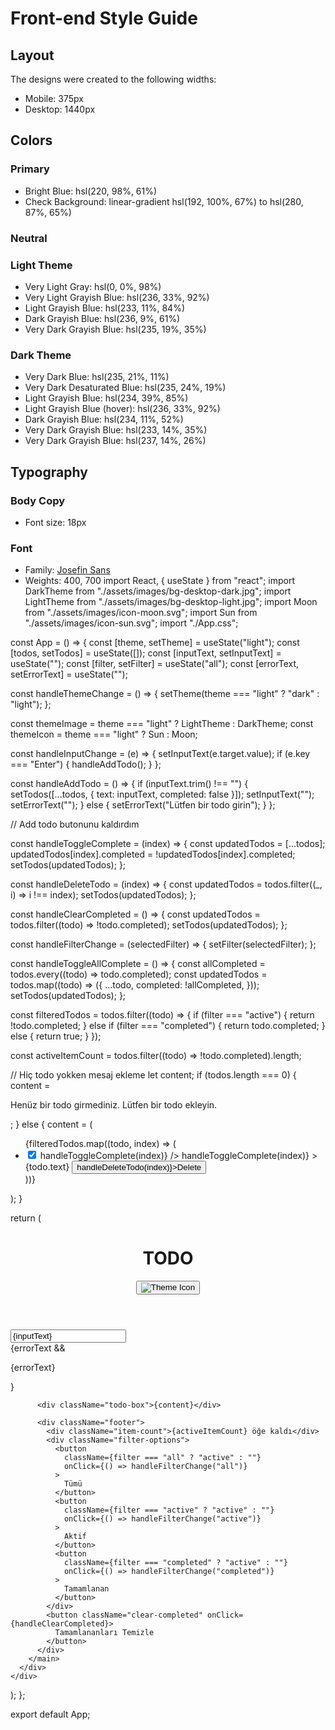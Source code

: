 # Front-end Style Guide

## Layout

The designs were created to the following widths:

- Mobile: 375px
- Desktop: 1440px

## Colors

### Primary

- Bright Blue: hsl(220, 98%, 61%)
- Check Background: linear-gradient hsl(192, 100%, 67%) to hsl(280, 87%, 65%)

### Neutral

### Light Theme

- Very Light Gray: hsl(0, 0%, 98%)
- Very Light Grayish Blue: hsl(236, 33%, 92%)
- Light Grayish Blue: hsl(233, 11%, 84%)
- Dark Grayish Blue: hsl(236, 9%, 61%)
- Very Dark Grayish Blue: hsl(235, 19%, 35%)

### Dark Theme

- Very Dark Blue: hsl(235, 21%, 11%)
- Very Dark Desaturated Blue: hsl(235, 24%, 19%)
- Light Grayish Blue: hsl(234, 39%, 85%)
- Light Grayish Blue (hover): hsl(236, 33%, 92%)
- Dark Grayish Blue: hsl(234, 11%, 52%)
- Very Dark Grayish Blue: hsl(233, 14%, 35%)
- Very Dark Grayish Blue: hsl(237, 14%, 26%)

## Typography

### Body Copy

- Font size: 18px

### Font

- Family: [Josefin Sans](https://fonts.google.com/specimen/Josefin+Sans)
- Weights: 400, 700
  import React, { useState } from "react";
  import DarkTheme from "./assets/images/bg-desktop-dark.jpg";
  import LightTheme from "./assets/images/bg-desktop-light.jpg";
  import Moon from "./assets/images/icon-moon.svg";
  import Sun from "./assets/images/icon-sun.svg";
  import "./App.css";

const App = () => {
const [theme, setTheme] = useState("light");
const [todos, setTodos] = useState([]);
const [inputText, setInputText] = useState("");
const [filter, setFilter] = useState("all");
const [errorText, setErrorText] = useState("");

const handleThemeChange = () => {
setTheme(theme === "light" ? "dark" : "light");
};

const themeImage = theme === "light" ? LightTheme : DarkTheme;
const themeIcon = theme === "light" ? Sun : Moon;

const handleInputChange = (e) => {
setInputText(e.target.value);
if (e.key === "Enter") {
handleAddTodo();
}
};

const handleAddTodo = () => {
if (inputText.trim() !== "") {
setTodos([...todos, { text: inputText, completed: false }]);
setInputText("");
setErrorText("");
} else {
setErrorText("Lütfen bir todo girin");
}
};

// Add todo butonunu kaldırdım

const handleToggleComplete = (index) => {
const updatedTodos = [...todos];
updatedTodos[index].completed = !updatedTodos[index].completed;
setTodos(updatedTodos);
};

const handleDeleteTodo = (index) => {
const updatedTodos = todos.filter((\_, i) => i !== index);
setTodos(updatedTodos);
};

const handleClearCompleted = () => {
const updatedTodos = todos.filter((todo) => !todo.completed);
setTodos(updatedTodos);
};

const handleFilterChange = (selectedFilter) => {
setFilter(selectedFilter);
};

const handleToggleAllComplete = () => {
const allCompleted = todos.every((todo) => todo.completed);
const updatedTodos = todos.map((todo) => ({
...todo,
completed: !allCompleted,
}));
setTodos(updatedTodos);
};

const filteredTodos = todos.filter((todo) => {
if (filter === "active") {
return !todo.completed;
} else if (filter === "completed") {
return todo.completed;
} else {
return true;
}
});

const activeItemCount = todos.filter((todo) => !todo.completed).length;

// Hiç todo yokken mesaj ekleme
let content;
if (todos.length === 0) {
content = <p>Henüz bir todo girmediniz. Lütfen bir todo ekleyin.</p>;
} else {
content = (
<ul className="todo-list">
{filteredTodos.map((todo, index) => (
<li key={index} className={todo.completed ? "completed" : ""}>
<input
type="checkbox"
checked={todo.completed}
onChange={() => handleToggleComplete(index)}
/>
<span
className={todo.completed ? "completed" : ""}
onClick={() => handleToggleComplete(index)} >
{todo.text}
</span>
<button onClick={() => handleDeleteTodo(index)}>Delete</button>
</li>
))}
</ul>
);
}

return (
<div
className={`App ${theme}`}
style={{ backgroundImage: `url(${themeImage})` }} >
<div className="container">
<header>
<h1>TODO</h1>
<button className="theme-toggle" onClick={handleThemeChange}>
<img src={themeIcon} alt="Theme Icon" />
</button>
</header>
<main>
<div className="input-group">
<input
              type="text"
              value={inputText}
              onChange={handleInputChange}
              onKeyPress={handleInputChange}
              placeholder="Bir todo girin"
            />
</div>
{errorText && <p className="error-text">{errorText}</p>}

          <div className="todo-box">{content}</div>

          <div className="footer">
            <div className="item-count">{activeItemCount} öğe kaldı</div>
            <div className="filter-options">
              <button
                className={filter === "all" ? "active" : ""}
                onClick={() => handleFilterChange("all")}
              >
                Tümü
              </button>
              <button
                className={filter === "active" ? "active" : ""}
                onClick={() => handleFilterChange("active")}
              >
                Aktif
              </button>
              <button
                className={filter === "completed" ? "active" : ""}
                onClick={() => handleFilterChange("completed")}
              >
                Tamamlanan
              </button>
            </div>
            <button className="clear-completed" onClick={handleClearCompleted}>
              Tamamlananları Temizle
            </button>
          </div>
        </main>
      </div>
    </div>

);
};

export default App;
